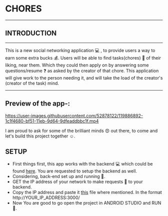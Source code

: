 

# CHORES
---
## INTRODUCTION
---
This is a new social networking application :computer: , to provide users a way to earn some extra bucks :moneybag:.
Users will be able to find tasks(chores) :memo: of their liking, near them. Which they could then apply on by answering some questions/resume :question: as asked by the creator of that chore.
This application will give work to the person needing it, and will take the load of the creator's (creator of the task) mind.

---
## Preview of the app-:
https://user-images.githubusercontent.com/52878122/119886892-1c1f4680-bf51-11eb-9d64-9dfeaddbbc1f.mp4


I am proud to ask for some of the brilliant minds :heart_eyes: out there, to come and let's build this project together :relaxed:.

## SETUP
* First things first, this app works with the backend :computer: which could be found [here](https://github.com/anikettyagi13/Chores-backend). You are requested to setup the backend as well.
* Considering, back-end set up and running :running:.
* GET the IP address of your network to make requests :postbox: to your backend.
* Copy the IP address and paste it [this](https://github.com/anikettyagi13/Chores/blob/master/app/src/main/java/com/example/chores/Api/RetrofitBuilder.kt) file where mentioned. In the format http://YOUR_IP_ADDRESS:3000/
* Now You are good to go open the project in ANDROID STUDIO and RUN :blue_heart:.



